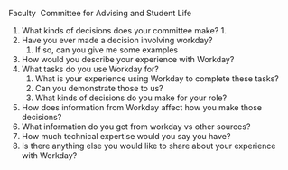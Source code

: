 Faculty 
Committee for Advising and Student Life

1. What kinds of decisions does your committee make?
	1. 
2. Have you ever made a decision involving workday?
	1. If so, can you give me some examples
3. How would you describe your experience with Workday? 
4. What tasks do you use Workday for?  
	1. What is your experience using Workday to complete these tasks? 
	2. Can you demonstrate those to us? 
	3. What kinds of decisions do you make for your role? 
5. How does information from Workday affect how you make those decisions?
6. What information do you get from workday vs other sources? 
7. How much technical expertise would you say you have?  
8. Is there anything else you would like to share about your experience with Workday?